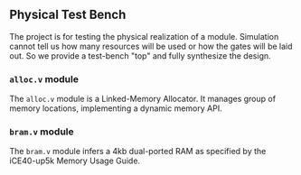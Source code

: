 ## Physical Test Bench

The project is for testing
the physical realization of a module.
Simulation cannot tell us
how many resources will be used or
how the gates will be laid out.
So we provide a test-bench "top"
and fully synthesize the design.

### `alloc.v` module

The `alloc.v` module is a
Linked-Memory Allocator.
It manages group of memory locations,
implementing a dynamic memory API.

### `bram.v` module

The `bram.v` module infers a
4kb dual-ported RAM
as specified by the
iCE40-up5k Memory Usage Guide.
